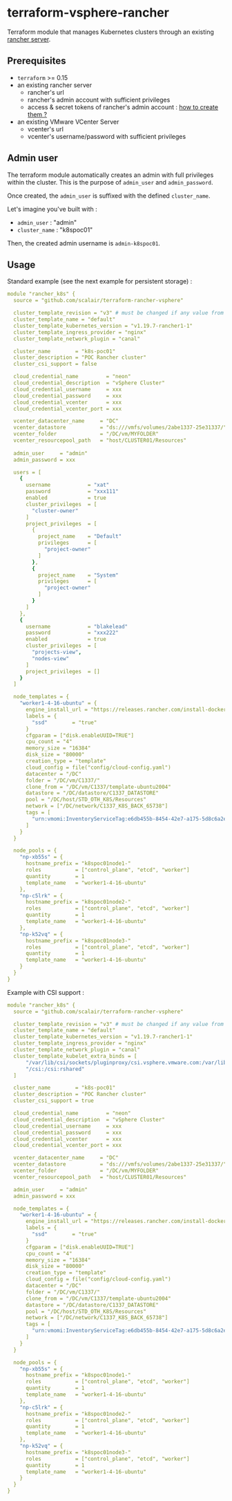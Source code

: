 # terraform-vsphere-rancher

Terraform module that manages Kubernetes clusters through an existing [rancher server](https://rancher.com/docs/rancher/v2.5/en/).

## Prerequisites

- `terraform` >= 0.15
- an existing rancher server
  - rancher's url
  - rancher's admin account with sufficient privileges
  - access & secret tokens of rancher's admin account : [how to create them ?](docs/create_access_and_secret_tokens.md)
- an existing VMware VCenter Server
  - vcenter's url
  - vcenter's username/password with sufficient privileges

## Admin user

The terraform module automatically creates an admin with full privileges within the cluster. This is the purpose of `admin_user` and `admin_password`.

Once created, the `admin_user` is suffixed with the defined `cluster_name`.

Let's imagine you've built with :

- `admin_user` : "admin"
- `cluster_name` : "k8spoc01"

Then, the created admin username is `admin-k8spoc01`.

## Usage

Standard example (see the next example for persistent storage) :

```yaml
module "rancher_k8s" {
  source = "github.com/scalair/terraform-rancher-vsphere"

  cluster_template_revision = "v3" # must be changed if any value from the template object is changed
  cluster_template_name = "default"
  cluster_template_kubernetes_version = "v1.19.7-rancher1-1"
  cluster_template_ingress_provider = "nginx"
  cluster_template_network_plugin = "canal"

  cluster_name        = "k8s-poc01"
  cluster_description = "POC Rancher cluster"
  cluster_csi_support = false

  cloud_credential_name         = "neon"
  cloud_credential_description  = "vSphere Cluster"
  cloud_credential_username     = xxx
  cloud_credential_password     = xxx
  cloud_credential_vcenter      = xxx
  cloud_credential_vcenter_port = xxx

  vcenter_datacenter_name     = "DC"
  vcenter_datastore           = "ds:///vmfs/volumes/2abe1337-25e31337/"
  vcenter_folder              = "/DC/vm/MYFOLDER"
  vcenter_resourcepool_path   = "host/CLUSTER01/Resources"
  
  admin_user     = "admin"
  admin_password = xxx

  users = [
    {
      username            = "xat"
      password            = "xxx111"
      enabled             = true
      cluster_privileges  = [
        "cluster-owner"
      ]
      project_privileges  = [
        {
          project_name    = "Default"
          privileges      = [
            "project-owner"
          ]
        },
        {
          project_name    = "System"
          privileges      = [
            "project-owner"
          ]
        }
      ]
    },
    {
      username            = "blakelead"
      password            = "xxx222"
      enabled             = true
      cluster_privileges  = [
        "projects-view",
        "nodes-view"
      ]
      project_privileges  = []
    }
  ]

  node_templates = {
    "worker1-4-16-ubuntu" = {
      engine_install_url = "https://releases.rancher.com/install-docker/19.03.sh"
      labels = {
        "ssd"        = "true"
      }
      cfgparam = ["disk.enableUUID=TRUE"]
      cpu_count = "4"
      memory_size = "16384"
      disk_size = "80000"
      creation_type = "template"
      cloud_config = file("config/cloud-config.yaml")
      datacenter = "/DC"
      folder = "/DC/vm/C1337/"
      clone_from = "/DC/vm/C1337/template-ubuntu2004"
      datastore = "/DC/datastore/C1337_DATASTORE"
      pool = "/DC/host/STD_OTH_K8S/Resources"
      network = ["/DC/network/C1337_K8S_BACK_65738"]
      tags = [
        "urn:vmomi:InventoryServiceTag:e6db455b-8454-42e7-a175-5d8c6a2e537d:GLOBAL"
      ]
    }
  }

  node_pools = {
    "np-xb55s" = {
      hostname_prefix = "k8spoc01node1-"
      roles           = ["control_plane", "etcd", "worker"]
      quantity        = 1
      template_name   = "worker1-4-16-ubuntu"
    },
    "np-c5lrk" = {
      hostname_prefix = "k8spoc01node2-"
      roles           = ["control_plane", "etcd", "worker"]
      quantity        = 1
      template_name   = "worker1-4-16-ubuntu"
    },
    "np-k52vq" = {
      hostname_prefix = "k8spoc01node3-"
      roles           = ["control_plane", "etcd", "worker"]
      quantity        = 1
      template_name   = "worker1-4-16-ubuntu"
    }
  }
}
```

Example with CSI support :

```yaml
module "rancher_k8s" {
  source = "github.com/scalair/terraform-rancher-vsphere"

  cluster_template_revision = "v3" # must be changed if any value from the template object is changed
  cluster_template_name = "default"
  cluster_template_kubernetes_version = "v1.19.7-rancher1-1"
  cluster_template_ingress_provider = "nginx"
  cluster_template_network_plugin = "canal"
  cluster_template_kubelet_extra_binds = [
      "/var/lib/csi/sockets/pluginproxy/csi.vsphere.vmware.com:/var/lib/csi/sockets/pluginproxy/csi.vsphere.vmware.com:rshared",
      "/csi:/csi:rshared"
  ]

  cluster_name        = "k8s-poc01"
  cluster_description = "POC Rancher cluster"
  cluster_csi_support = true

  cloud_credential_name         = "neon"
  cloud_credential_description  = "vSphere Cluster"
  cloud_credential_username     = xxx
  cloud_credential_password     = xxx
  cloud_credential_vcenter      = xxx
  cloud_credential_vcenter_port = xxx

  vcenter_datacenter_name     = "DC"
  vcenter_datastore           = "ds:///vmfs/volumes/2abe1337-25e31337/"
  vcenter_folder              = "/DC/vm/MYFOLDER"
  vcenter_resourcepool_path   = "host/CLUSTER01/Resources"

  admin_user     = "admin"
  admin_password = xxx

  node_templates = {
    "worker1-4-16-ubuntu" = {
      engine_install_url = "https://releases.rancher.com/install-docker/19.03.sh"
      labels = {
        "ssd"        = "true"
      }
      cfgparam = ["disk.enableUUID=TRUE"]
      cpu_count = "4"
      memory_size = "16384"
      disk_size = "80000"
      creation_type = "template"
      cloud_config = file("config/cloud-config.yaml")
      datacenter = "/DC"
      folder = "/DC/vm/C1337/"
      clone_from = "/DC/vm/C1337/template-ubuntu2004"
      datastore = "/DC/datastore/C1337_DATASTORE"
      pool = "/DC/host/STD_OTH_K8S/Resources"
      network = ["/DC/network/C1337_K8S_BACK_65738"]
      tags = [
        "urn:vmomi:InventoryServiceTag:e6db455b-8454-42e7-a175-5d8c6a2e537d:GLOBAL"
      ]
    }
  }

  node_pools = {
    "np-xb55s" = {
      hostname_prefix = "k8spoc01node1-"
      roles           = ["control_plane", "etcd", "worker"]
      quantity        = 1
      template_name   = "worker1-4-16-ubuntu"
    },
    "np-c5lrk" = {
      hostname_prefix = "k8spoc01node2-"
      roles           = ["control_plane", "etcd", "worker"]
      quantity        = 1
      template_name   = "worker1-4-16-ubuntu"
    },
    "np-k52vq" = {
      hostname_prefix = "k8spoc01node3-"
      roles           = ["control_plane", "etcd", "worker"]
      quantity        = 1
      template_name   = "worker1-4-16-ubuntu"
    }
  }
}
```

